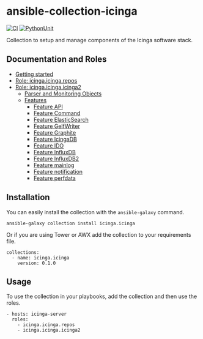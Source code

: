 # ansible-collection-icinga

[![CI](https://github.com/Icinga/ansible-collection-icinga/workflows/Build/badge.svg?event=push)](https://github.com/Icinga/ansible-collection-icinga/actions/workflows/build.yml/badge.svg)
[![PythonUnit](https://github.com/Icinga/ansible-collection-icinga/workflows/Python%20Unittest/badge.svg?event=push)](https://github.com/Icinga/ansible-collection-icinga/actions/workflows/python-test.yml/badge.svg)

Collection to setup and manage components of the Icinga software stack.

## Documentation and Roles
* [Getting started](doc/getting-started.md)
* [Role: icinga.icinga.repos](doc/role-repos.md)
* [Role: icinga.icinga.icinga2](doc/role-icinga2.md)
  * [Parser and Monitoring Objects](doc/objects.md)
  * [Features](doc/features.md)
    * [Feature API](doc/features/feature-api.md)
    * [Feature Command](doc/features/feature-command.md)
    * [Feature ElasticSearch](doc/features/feature-elasticsearch.md)
    * [Feature GelfWriter](doc/features/feature-gelf.md)
    * [Feature Graphite](doc/features/feature-graphite.md)
    * [Feature IcingaDB](doc/features/feature-icingadb.md)
    * [Feature IDO](doc/features/feature-ido.md)
    * [Feature InfluxDB](doc/features/feature-influxdb.md)
    * [Feature InfluxDB2](doc/features/feature-influxdb2.md)
    * [Feature mainlog](doc/features/feature-mainlog.md)
    * [Feature notification](doc/features/feature-notification.md)
    * [Feature perfdata](doc/features/feature-perfdata.md)




## Installation

You can easily install the collection with the `ansible-galaxy` command.

```
ansible-galaxy collection install icinga.icinga
```

Or if you are using Tower or AWX add the collection to your requirements file.

```
collections:
  - name: icinga.icinga
    version: 0.1.0
```

## Usage

To use the collection in your playbooks, add the collection and then use the roles.

```
- hosts: icinga-server
  roles:
    - icinga.icinga.repos
    - icinga.icinga.icinga2
```
